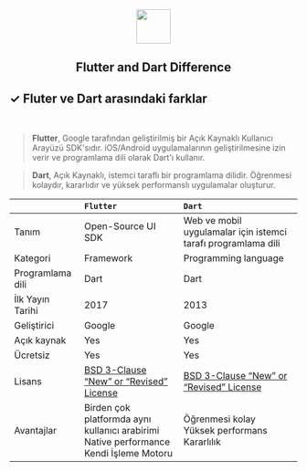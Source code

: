 <div align="center">
<img src="https://storage.googleapis.com/cms-storage-bucket/ec64036b4eacc9f3fd73.svg" height="60">

## Flutter and Dart Difference
</div>

## ✓ Fluter ve Dart arasındaki farklar
<br>

> **Flutter**, Google tarafından geliştirilmiş bir Açık Kaynaklı Kullanıcı Arayüzü SDK'sıdır. iOS/Android uygulamalarının geliştirilmesine izin verir ve programlama dili olarak Dart'ı kullanır.

> **Dart**, Açık Kaynaklı, istemci taraflı bir programlama dilidir. Öğrenmesi kolaydır, kararlıdır ve yüksek performanslı uygulamalar oluşturur.

|               | `Flutter`     | `Dart`|
| ------------- |:-------------| :-----|
| Tanım               | Open-Source UI SDK | Web ve mobil uygulamalar için istemci tarafı programlama dili |
| Kategori            | Framework     |   Programming language |
| Programlama dili    | Dart          |  Dart |
| İlk Yayın Tarihi    | 2017          |  2013 |
| Geliştirici         | Google        |Google |
| Açık kaynak         | Yes           |   Yes |
| Ücretsiz            | Yes           |   Yes |
| Lisans              | [BSD 3-Clause “New” or “Revised” License](https://github.com/flutter/flutter/blob/master/LICENSE)      |    [BSD 3-Clause “New” or “Revised” License](https://github.com/flutter/flutter/blob/master/LICENSE) |
| Avantajlar          | Birden çok platformda aynı kullanıcı arabirimi<br> Native performance<br>Kendi İşleme Motoru      |    Öğrenmesi kolay <br>Yüksek performans<br> Kararlılık |

